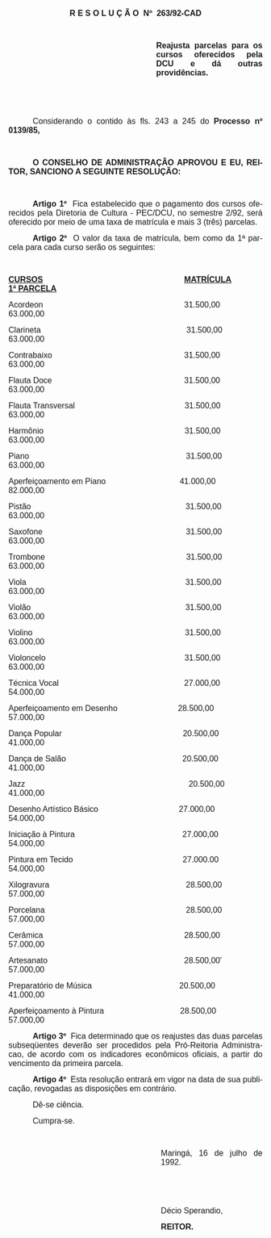 <body lang=PT-BR style='tab-interval:36.0pt'>

<div class=Section1>

<p class=MsoNormal align=center style='text-align:center'><b style='mso-bidi-font-weight:
normal'><span style='font-size:12.0pt;mso-bidi-font-size:10.0pt;font-family:
Arial'>R E S O L U Ç Ã O <span style='mso-spacerun:yes'> </span>Nº <span
style='mso-spacerun:yes'> </span>263/92-CAD<o:p></o:p></span></b></p>

<p class=MsoNormal style='text-align:justify'><span style='font-size:12.0pt;
mso-bidi-font-size:10.0pt;font-family:Arial'><o:p>&nbsp;</o:p></span></p>

<p class=MsoNormal style='margin-left:219.75pt;text-align:justify'><b
style='mso-bidi-font-weight:normal'><span style='font-size:12.0pt;mso-bidi-font-size:
10.0pt;font-family:Arial'>Reajusta parcelas para os cursos oferecidos pela DCU
e dá outras providências.<o:p></o:p></span></b></p>

<p class=MsoNormal style='text-align:justify'><span style='font-size:12.0pt;
mso-bidi-font-size:10.0pt;font-family:Arial'><o:p>&nbsp;</o:p></span></p>

<p class=MsoNormal style='text-align:justify'><span style='font-size:12.0pt;
mso-bidi-font-size:10.0pt;font-family:Arial'><o:p>&nbsp;</o:p></span></p>

<p class=MsoNormal style='text-align:justify;text-indent:36.0pt'><span
style='font-size:12.0pt;mso-bidi-font-size:10.0pt;font-family:Arial'>Considerando
o contido às fls. <st1:metricconverter ProductID="243 a" w:st="on">243 a</st1:metricconverter>
245 do <b style='mso-bidi-font-weight:normal'>Processo nº 0139/85,<o:p></o:p></b></span></p>

<p class=MsoNormal style='text-align:justify'><span style='font-size:12.0pt;
mso-bidi-font-size:10.0pt;font-family:Arial'><o:p>&nbsp;</o:p></span></p>

<p class=MsoNormal style='text-align:justify;text-indent:36.0pt'><b
style='mso-bidi-font-weight:normal'><span style='font-size:12.0pt;mso-bidi-font-size:
10.0pt;font-family:Arial'>O CONSELHO DE ADMINISTRAÇÃO APROVOU E EU, REITOR,
SANCIONO A SEGUINTE RESOLUÇÃO:<o:p></o:p></span></b></p>

<p class=MsoNormal style='text-align:justify'><span style='font-size:12.0pt;
mso-bidi-font-size:10.0pt;font-family:Arial'><o:p>&nbsp;</o:p></span></p>

<p class=MsoNormal style='text-align:justify;text-indent:36.0pt'><b
style='mso-bidi-font-weight:normal'><span style='font-size:12.0pt;mso-bidi-font-size:
10.0pt;font-family:Arial'>Artigo 1º </span></b><span style='font-size:12.0pt;
mso-bidi-font-size:10.0pt;font-family:Arial'><span
style='mso-spacerun:yes'> </span>Fica estabelecido que o pagamento dos cursos
oferecidos pela Diretoria de Cultura - PEC/DCU, no semestre 2/92, será
oferecido por meio de uma taxa de matrícula e mais 3 (três) parcelas. <o:p></o:p></span></p>

<p class=MsoNormal style='text-align:justify;text-indent:36.0pt'><b
style='mso-bidi-font-weight:normal'><span style='font-size:12.0pt;mso-bidi-font-size:
10.0pt;font-family:Arial'>Artigo 2º </span></b><span style='font-size:12.0pt;
mso-bidi-font-size:10.0pt;font-family:Arial'><span
style='mso-spacerun:yes'> </span>O valor da taxa de matrícula, bem como da 1ª
parcela para cada curso serão os seguintes:<o:p></o:p></span></p>

<p class=MsoNormal style='text-align:justify'><span style='font-size:12.0pt;
mso-bidi-font-size:10.0pt;font-family:Arial'><o:p>&nbsp;</o:p></span></p>

<p class=MsoNormal style='tab-stops:241.05pt 345.95pt'><b style='mso-bidi-font-weight:
normal'><u><span style='font-size:12.0pt;mso-bidi-font-size:10.0pt;font-family:
Arial'>CURSOS</span></u></b><b style='mso-bidi-font-weight:normal'><span
style='font-size:12.0pt;mso-bidi-font-size:10.0pt;font-family:Arial'><span
style='mso-tab-count:1'>                                                               </span><u>MATRÍCULA</u><span
style='mso-tab-count:1'>           </span><u>1ª PARCELA</u><o:p></o:p></span></b></p>

<p class=MsoNormal style='tab-stops:241.05pt 345.95pt'><span style='font-size:
12.0pt;mso-bidi-font-size:10.0pt;font-family:Arial'>Acordeon<span
style='mso-tab-count:1'>                                                               </span>31.500,00<span
style='mso-tab-count:1'>                 </span>63.000,00<o:p></o:p></span></p>

<p class=MsoNormal style='tab-stops:241.05pt 345.95pt'><span style='font-size:
12.0pt;mso-bidi-font-size:10.0pt;font-family:Arial'>Clarineta<span
style='mso-tab-count:1'>                                                                 </span>31.500,00<span
style='mso-tab-count:1'>                 </span>63.000,00<o:p></o:p></span></p>

<p class=MsoNormal style='tab-stops:241.05pt 345.95pt'><span style='font-size:
12.0pt;mso-bidi-font-size:10.0pt;font-family:Arial'>Contrabaixo<span
style='mso-tab-count:1'>                                                           </span>31.500,00<span
style='mso-tab-count:1'>                 </span>63.000,00<o:p></o:p></span></p>

<p class=MsoNormal style='tab-stops:241.05pt 345.95pt'><span style='font-size:
12.0pt;mso-bidi-font-size:10.0pt;font-family:Arial'>Flauta Doce<span
style='mso-tab-count:1'>                                                           </span>31.500,00<span
style='mso-tab-count:1'>                 </span>63.000,00<o:p></o:p></span></p>

<p class=MsoNormal style='tab-stops:241.05pt 345.95pt'><span style='font-size:
12.0pt;mso-bidi-font-size:10.0pt;font-family:Arial'>Flauta Transversal<span
style='mso-tab-count:1'>                                                 </span>31.500,00<span
style='mso-tab-count:1'>                 </span>63.000,00<o:p></o:p></span></p>

<p class=MsoNormal style='tab-stops:241.05pt 345.95pt'><span style='font-size:
12.0pt;mso-bidi-font-size:10.0pt;font-family:Arial'>Harmônio<span
style='mso-tab-count:1'>                                                               </span>31.500,00<span
style='mso-tab-count:1'>                 </span>63.000,00<o:p></o:p></span></p>

<p class=MsoNormal style='tab-stops:241.0pt 345.85pt'><span style='font-size:
12.0pt;mso-bidi-font-size:10.0pt;font-family:Arial'>Piano<span
style='mso-tab-count:1'>                                                                      </span>31.500,00<span
style='mso-tab-count:1'>                 </span>63.000,00<o:p></o:p></span></p>

<p class=MsoNormal style='tab-stops:241.0pt 345.85pt'><span style='font-size:
12.0pt;mso-bidi-font-size:10.0pt;font-family:Arial'>Aperfeiçoamento em Piano<span
style='mso-tab-count:1'>                                 </span>41.000,00<span
style='mso-tab-count:1'>                 </span>82.000,00<o:p></o:p></span></p>

<p class=MsoNormal style='tab-stops:241.0pt 345.85pt'><span style='font-size:
12.0pt;mso-bidi-font-size:10.0pt;font-family:Arial'>Pistão<span
style='mso-tab-count:1'>                                                                     </span>31.500,00<span
style='mso-tab-count:1'>                 </span>63.000,00<o:p></o:p></span></p>

<p class=MsoNormal style='tab-stops:241.0pt 345.85pt'><span style='font-size:
12.0pt;mso-bidi-font-size:10.0pt;font-family:Arial'>Saxofone<span
style='mso-tab-count:1'>                                                                </span>31.500,00<span
style='mso-tab-count:1'>                 </span>63.000,00<o:p></o:p></span></p>

<p class=MsoNormal style='tab-stops:241.0pt 345.85pt'><span style='font-size:
12.0pt;mso-bidi-font-size:10.0pt;font-family:Arial'>Trombone<span
style='mso-tab-count:1'>                                                               </span>31.500,00<span
style='mso-tab-count:1'>                 </span>63.000,00<o:p></o:p></span></p>

<p class=MsoNormal style='tab-stops:241.0pt 345.85pt'><span style='font-size:
12.0pt;mso-bidi-font-size:10.0pt;font-family:Arial'>Viola<span
style='mso-tab-count:1'>                                                                       </span>31.500,00<span
style='mso-tab-count:1'>                 </span>63.000,00<o:p></o:p></span></p>

<p class=MsoNormal style='tab-stops:241.0pt 345.85pt'><span style='font-size:
12.0pt;mso-bidi-font-size:10.0pt;font-family:Arial'>Violão<span
style='mso-tab-count:1'>                                                                     </span>31.500,00<span
style='mso-tab-count:1'>                 </span>63.000,00<o:p></o:p></span></p>

<p class=MsoNormal style='tab-stops:241.0pt 345.85pt'><span style='font-size:
12.0pt;mso-bidi-font-size:10.0pt;font-family:Arial'>Violino<span
style='mso-tab-count:1'>                                                                    </span>31.500,00<span
style='mso-tab-count:1'>                 </span>63.000,00<o:p></o:p></span></p>

<p class=MsoNormal style='tab-stops:241.0pt 345.85pt'><span style='font-size:
12.0pt;mso-bidi-font-size:10.0pt;font-family:Arial'>Violoncelo<span
style='mso-tab-count:1'>                                                              </span>31.500,00<span
style='mso-tab-count:1'>                 </span>63.000,00<o:p></o:p></span></p>

<p class=MsoNormal style='tab-stops:131.4pt 241.0pt 345.85pt'><span
style='font-size:12.0pt;mso-bidi-font-size:10.0pt;font-family:Arial'>Técnica
Vocal<span style='mso-tab-count:2'>                                                        </span>27.000,00<span
style='mso-tab-count:1'>                 </span>54.000,00<o:p></o:p></span></p>

<p class=MsoNormal style='tab-stops:131.4pt 241.0pt 345.85pt'><span
style='font-size:12.0pt;mso-bidi-font-size:10.0pt;font-family:Arial'>Aperfeiçoamento
em Desenho<span style='mso-tab-count:1'>                           </span>28.500,00<span
style='mso-tab-count:1'>                 </span>57.000,00<o:p></o:p></span></p>

<p class=MsoNormal style='tab-stops:131.4pt 241.0pt 345.85pt'><span
style='font-size:12.0pt;mso-bidi-font-size:10.0pt;font-family:Arial'>Dança
Popular<span style='mso-tab-count:2'>                                                      </span>20.500,00<span
style='mso-tab-count:1'>                 </span>41.000,00<o:p></o:p></span></p>

<p class=MsoNormal style='tab-stops:131.4pt 241.0pt 345.85pt'><span
style='font-size:12.0pt;mso-bidi-font-size:10.0pt;font-family:Arial'>Dança de
Salão<span style='mso-tab-count:2'>                                                    </span>20.500,00<span
style='mso-tab-count:1'>                 </span>41.000,00<o:p></o:p></span></p>

<p class=MsoNormal style='tab-stops:131.4pt 241.0pt 345.85pt'><span
style='font-size:12.0pt;mso-bidi-font-size:10.0pt;font-family:Arial'>Jazz<span
style='mso-tab-count:2'>                                                                         </span>20.500,00<span
style='mso-tab-count:1'>                 </span>41.000,00<o:p></o:p></span></p>

<p class=MsoNormal style='tab-stops:131.4pt 241.0pt 345.85pt'><span
style='font-size:12.0pt;mso-bidi-font-size:10.0pt;font-family:Arial'>Desenho
Artístico Básico<span style='mso-tab-count:1'>                                    </span>27.000,00<span
style='mso-tab-count:1'>                 </span>54.000,00<o:p></o:p></span></p>

<p class=MsoNormal style='tab-stops:131.4pt 241.0pt 345.85pt'><span
style='font-size:12.0pt;mso-bidi-font-size:10.0pt;font-family:Arial'>Iniciação
à Pintura<span style='mso-tab-count:2'>                                                </span>27.000,00<span
style='mso-tab-count:1'>                 </span>54.000,00<o:p></o:p></span></p>

<p class=MsoNormal style='tab-stops:131.4pt 241.0pt 345.85pt'><span
style='font-size:12.0pt;mso-bidi-font-size:10.0pt;font-family:Arial'>Pintura em
Tecido<span style='mso-tab-count:2'>                                                 </span>27.000.00<span
style='mso-tab-count:1'>                 </span>54.000,00<o:p></o:p></span></p>

<p class=MsoNormal style='tab-stops:131.4pt 241.0pt 345.85pt'><span
style='font-size:12.0pt;mso-bidi-font-size:10.0pt;font-family:Arial'>Xilogravura<span
style='mso-tab-count:2'>                                                             </span>28.500,00<span
style='mso-tab-count:1'>                 </span>57.000,00<o:p></o:p></span></p>

<p class=MsoNormal style='tab-stops:131.4pt 241.0pt 345.85pt'><span
style='font-size:12.0pt;mso-bidi-font-size:10.0pt;font-family:Arial'>Porcelana<span
style='mso-tab-count:2'>                                                               </span>28.500,00<span
style='mso-tab-count:1'>                 </span>57.000,00<o:p></o:p></span></p>

<p class=MsoNormal style='tab-stops:131.4pt 241.0pt 345.85pt'><span
style='font-size:12.0pt;mso-bidi-font-size:10.0pt;font-family:Arial'>Cerâmica<span
style='mso-tab-count:2'>                                                               </span>28.500,00<span
style='mso-tab-count:1'>                 </span>57.000,00<o:p></o:p></span></p>

<p class=MsoNormal style='tab-stops:131.4pt 241.0pt 345.85pt'><span
style='font-size:12.0pt;mso-bidi-font-size:10.0pt;font-family:Arial'>Artesanato<span
style='mso-tab-count:2'>                                                             </span>28.500,00'<span
style='mso-tab-count:1'>                 </span>57.000,00<o:p></o:p></span></p>

<p class=MsoNormal style='tab-stops:131.4pt 241.0pt 345.85pt'><span
style='font-size:12.0pt;mso-bidi-font-size:10.0pt;font-family:Arial'>Preparatório
de Música<span style='mso-tab-count:2'>                                       </span>20.500,00<span
style='mso-tab-count:1'>                 </span>41.000,00<o:p></o:p></span></p>

<p class=MsoNormal style='tab-stops:131.4pt 241.0pt 345.85pt'><span
style='font-size:12.0pt;mso-bidi-font-size:10.0pt;font-family:Arial'>Aperfeiçoamento
à Pintura<span style='mso-tab-count:1'>                                  </span>28.500,00<span
style='mso-tab-count:1'>                 </span>57.000,00<o:p></o:p></span></p>

<p class=MsoNormal style='text-align:justify;text-indent:36.0pt'><b
style='mso-bidi-font-weight:normal'><span style='font-size:12.0pt;mso-bidi-font-size:
10.0pt;font-family:Arial'>Artigo 3º<span style='mso-spacerun:yes'>  </span></span></b><span
style='font-size:12.0pt;mso-bidi-font-size:10.0pt;font-family:Arial'>Fica
determinado que os reajustes das duas parcelas subseqüentes deverão ser
procedidos pela Pró-Reitoria Administracao, de acordo com os indicadores econômicos
oficiais, a partir do vencimento da primeira parcela.<o:p></o:p></span></p>

<p class=MsoNormal style='text-align:justify;text-indent:36.0pt'><b
style='mso-bidi-font-weight:normal'><span style='font-size:12.0pt;mso-bidi-font-size:
10.0pt;font-family:Arial'>Artigo 4º </span></b><span style='font-size:12.0pt;
mso-bidi-font-size:10.0pt;font-family:Arial'><span
style='mso-spacerun:yes'> </span>Esta resolução entrará em vigor na data de sua
publicação, revogadas as disposições em contrário.<o:p></o:p></span></p>

<p class=MsoNormal style='text-align:justify;text-indent:36.0pt'><span
style='font-size:12.0pt;mso-bidi-font-size:10.0pt;font-family:Arial'>Dê-se ciência.<o:p></o:p></span></p>

<p class=MsoNormal style='text-align:justify;text-indent:36.0pt'><span
style='font-size:12.0pt;mso-bidi-font-size:10.0pt;font-family:Arial'>Cumpra-se.<o:p></o:p></span></p>

<p class=MsoNormal style='text-align:justify'><span style='font-size:12.0pt;
mso-bidi-font-size:10.0pt;font-family:Arial'><o:p>&nbsp;</o:p></span></p>

<p class=MsoNormal style='margin-left:8.0cm;text-align:justify'><span
style='font-size:12.0pt;mso-bidi-font-size:10.0pt;font-family:Arial'>Maringá,
16 de julho de 1992.<o:p></o:p></span></p>

<p class=MsoNormal style='margin-left:8.0cm;text-align:justify'><span
style='font-size:12.0pt;mso-bidi-font-size:10.0pt;font-family:Arial'><o:p>&nbsp;</o:p></span></p>

<p class=MsoNormal style='margin-left:8.0cm;text-align:justify'><span
style='font-size:12.0pt;mso-bidi-font-size:10.0pt;font-family:Arial'><o:p>&nbsp;</o:p></span></p>

<p class=MsoNormal style='margin-left:8.0cm;text-align:justify'><span
style='font-size:12.0pt;mso-bidi-font-size:10.0pt;font-family:Arial'>Décio
Sperandio,<o:p></o:p></span></p>

<p class=MsoNormal style='margin-left:8.0cm;text-align:justify'><b
style='mso-bidi-font-weight:normal'><span style='font-size:12.0pt;mso-bidi-font-size:
10.0pt;font-family:Arial'>REITOR.<o:p></o:p></span></b></p>

</div>

</body>
